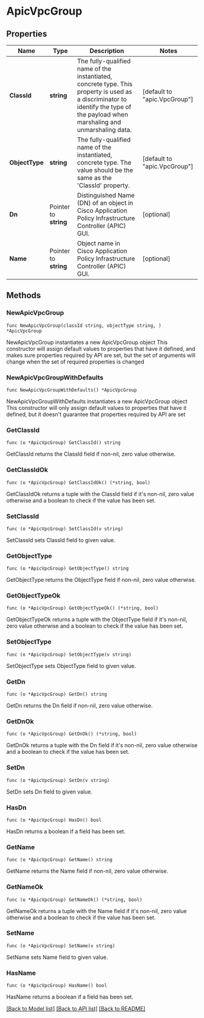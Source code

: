 # ApicVpcGroup

## Properties

Name | Type | Description | Notes
------------ | ------------- | ------------- | -------------
**ClassId** | **string** | The fully-qualified name of the instantiated, concrete type. This property is used as a discriminator to identify the type of the payload when marshaling and unmarshaling data. | [default to "apic.VpcGroup"]
**ObjectType** | **string** | The fully-qualified name of the instantiated, concrete type. The value should be the same as the &#39;ClassId&#39; property. | [default to "apic.VpcGroup"]
**Dn** | Pointer to **string** | Distinguished Name (DN) of an object in Cisco Application Policy Infrastructure Controller (APIC) GUI. | [optional] 
**Name** | Pointer to **string** | Object name in Cisco Application Policy Infrastructure Controller (APIC) GUI. | [optional] 

## Methods

### NewApicVpcGroup

`func NewApicVpcGroup(classId string, objectType string, ) *ApicVpcGroup`

NewApicVpcGroup instantiates a new ApicVpcGroup object
This constructor will assign default values to properties that have it defined,
and makes sure properties required by API are set, but the set of arguments
will change when the set of required properties is changed

### NewApicVpcGroupWithDefaults

`func NewApicVpcGroupWithDefaults() *ApicVpcGroup`

NewApicVpcGroupWithDefaults instantiates a new ApicVpcGroup object
This constructor will only assign default values to properties that have it defined,
but it doesn't guarantee that properties required by API are set

### GetClassId

`func (o *ApicVpcGroup) GetClassId() string`

GetClassId returns the ClassId field if non-nil, zero value otherwise.

### GetClassIdOk

`func (o *ApicVpcGroup) GetClassIdOk() (*string, bool)`

GetClassIdOk returns a tuple with the ClassId field if it's non-nil, zero value otherwise
and a boolean to check if the value has been set.

### SetClassId

`func (o *ApicVpcGroup) SetClassId(v string)`

SetClassId sets ClassId field to given value.


### GetObjectType

`func (o *ApicVpcGroup) GetObjectType() string`

GetObjectType returns the ObjectType field if non-nil, zero value otherwise.

### GetObjectTypeOk

`func (o *ApicVpcGroup) GetObjectTypeOk() (*string, bool)`

GetObjectTypeOk returns a tuple with the ObjectType field if it's non-nil, zero value otherwise
and a boolean to check if the value has been set.

### SetObjectType

`func (o *ApicVpcGroup) SetObjectType(v string)`

SetObjectType sets ObjectType field to given value.


### GetDn

`func (o *ApicVpcGroup) GetDn() string`

GetDn returns the Dn field if non-nil, zero value otherwise.

### GetDnOk

`func (o *ApicVpcGroup) GetDnOk() (*string, bool)`

GetDnOk returns a tuple with the Dn field if it's non-nil, zero value otherwise
and a boolean to check if the value has been set.

### SetDn

`func (o *ApicVpcGroup) SetDn(v string)`

SetDn sets Dn field to given value.

### HasDn

`func (o *ApicVpcGroup) HasDn() bool`

HasDn returns a boolean if a field has been set.

### GetName

`func (o *ApicVpcGroup) GetName() string`

GetName returns the Name field if non-nil, zero value otherwise.

### GetNameOk

`func (o *ApicVpcGroup) GetNameOk() (*string, bool)`

GetNameOk returns a tuple with the Name field if it's non-nil, zero value otherwise
and a boolean to check if the value has been set.

### SetName

`func (o *ApicVpcGroup) SetName(v string)`

SetName sets Name field to given value.

### HasName

`func (o *ApicVpcGroup) HasName() bool`

HasName returns a boolean if a field has been set.


[[Back to Model list]](../README.md#documentation-for-models) [[Back to API list]](../README.md#documentation-for-api-endpoints) [[Back to README]](../README.md)


